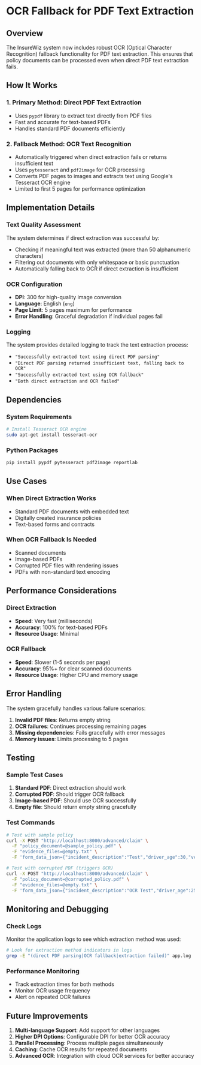# OCR Fallback for PDF Text Extraction

## Overview

The InsureWiz system now includes robust OCR (Optical Character Recognition) fallback functionality for PDF text extraction. This ensures that policy documents can be processed even when direct PDF text extraction fails.

## How It Works

### 1. Primary Method: Direct PDF Text Extraction

- Uses `pypdf` library to extract text directly from PDF files
- Fast and accurate for text-based PDFs
- Handles standard PDF documents efficiently

### 2. Fallback Method: OCR Text Recognition

- Automatically triggered when direct extraction fails or returns insufficient text
- Uses `pytesseract` and `pdf2image` for OCR processing
- Converts PDF pages to images and extracts text using Google's Tesseract OCR engine
- Limited to first 5 pages for performance optimization

## Implementation Details

### Text Quality Assessment

The system determines if direct extraction was successful by:

- Checking if meaningful text was extracted (more than 50 alphanumeric characters)
- Filtering out documents with only whitespace or basic punctuation
- Automatically falling back to OCR if direct extraction is insufficient

### OCR Configuration

- **DPI**: 300 for high-quality image conversion
- **Language**: English (`eng`)
- **Page Limit**: 5 pages maximum for performance
- **Error Handling**: Graceful degradation if individual pages fail

### Logging

The system provides detailed logging to track the text extraction process:

- `"Successfully extracted text using direct PDF parsing"`
- `"Direct PDF parsing returned insufficient text, falling back to OCR"`
- `"Successfully extracted text using OCR fallback"`
- `"Both direct extraction and OCR failed"`

## Dependencies

### System Requirements

```bash
# Install Tesseract OCR engine
sudo apt-get install tesseract-ocr
```

### Python Packages

```bash
pip install pypdf pytesseract pdf2image reportlab
```

## Use Cases

### When Direct Extraction Works

- Standard PDF documents with embedded text
- Digitally created insurance policies
- Text-based forms and contracts

### When OCR Fallback Is Needed

- Scanned documents
- Image-based PDFs
- Corrupted PDF files with rendering issues
- PDFs with non-standard text encoding

## Performance Considerations

### Direct Extraction

- **Speed**: Very fast (milliseconds)
- **Accuracy**: 100% for text-based PDFs
- **Resource Usage**: Minimal

### OCR Fallback

- **Speed**: Slower (1-5 seconds per page)
- **Accuracy**: 95%+ for clear scanned documents
- **Resource Usage**: Higher CPU and memory usage

## Error Handling

The system gracefully handles various failure scenarios:

1. **Invalid PDF files**: Returns empty string
2. **OCR failures**: Continues processing remaining pages
3. **Missing dependencies**: Fails gracefully with error messages
4. **Memory issues**: Limits processing to 5 pages

## Testing

### Sample Test Cases

1. **Standard PDF**: Direct extraction should work
2. **Corrupted PDF**: Should trigger OCR fallback
3. **Image-based PDF**: Should use OCR successfully
4. **Empty file**: Should return empty string gracefully

### Test Commands

```bash
# Test with sample policy
curl -X POST "http://localhost:8000/advanced/claim" \
  -F "policy_document=@sample_policy.pdf" \
  -F "evidence_files=@empty.txt" \
  -F 'form_data_json={"incident_description":"Test","driver_age":30,"vehicle_age":5,"engine_capacity":2000,"market_value":15000}'

# Test with corrupted PDF (triggers OCR)
curl -X POST "http://localhost:8000/advanced/claim" \
  -F "policy_document=@corrupted_policy.pdf" \
  -F "evidence_files=@empty.txt" \
  -F 'form_data_json={"incident_description":"OCR Test","driver_age":25,"vehicle_age":3,"engine_capacity":1500,"market_value":20000}'
```

## Monitoring and Debugging

### Check Logs

Monitor the application logs to see which extraction method was used:

```bash
# Look for extraction method indicators in logs
grep -E "(direct PDF parsing|OCR fallback|extraction failed)" app.log
```

### Performance Monitoring

- Track extraction times for both methods
- Monitor OCR usage frequency
- Alert on repeated OCR failures

## Future Improvements

1. **Multi-language Support**: Add support for other languages
2. **Higher DPI Options**: Configurable DPI for better OCR accuracy
3. **Parallel Processing**: Process multiple pages simultaneously
4. **Caching**: Cache OCR results for repeated documents
5. **Advanced OCR**: Integration with cloud OCR services for better accuracy
